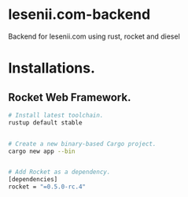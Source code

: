 # lesenii.com-backend
Backend for lesenii.com using rust, rocket and diesel


# Installations.
## Rocket Web Framework.
```bash
# Install latest toolchain.
rustup default stable


# Create a new binary-based Cargo project.
cargo new app --bin


# Add Rocket as a dependency.
[dependencies]
rocket = "=0.5.0-rc.4"

```
